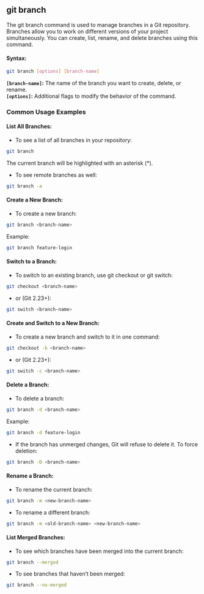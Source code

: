 ## git branch
The git branch command is used to manage branches in a Git repository. Branches allow you to work on different versions of your project simultaneously. You can create, list, rename, and delete branches using this command.
#### Syntax:
```bash
git branch [options] [branch-name]
```
**`[branch-name]`:** The name of the branch you want to create, delete, or rename.  
**`[options]`:** Additional flags to modify the behavior of the command.
### Common Usage Examples
#### List All Branches:
- To see a list of all branches in your repository:
```bash
git branch
```
The current branch will be highlighted with an asterisk (*).
- To see remote branches as well:
```bash
git branch -a
```
#### Create a New Branch:
- To create a new branch:
```bash
git branch <branch-name>
```
Example:
```bash
git branch feature-login
```
#### Switch to a Branch:
- To switch to an existing branch, use git checkout or git switch:
``` bash
git checkout <branch-name>
```
- or (Git 2.23+):
```bash
git switch <branch-name>
```
#### Create and Switch to a New Branch:
- To create a new branch and switch to it in one command:
```bash
git checkout -b <branch-name>
```
- or (Git 2.23+):
```bash
git switch -c <branch-name>
```
#### Delete a Branch:
- To delete a branch:
```bash
git branch -d <branch-name>
```
Example:
```bash
git branch -d feature-login
```
- If the branch has unmerged changes, Git will refuse to delete it. To force deletion:
```bash
git branch -D <branch-name>
```
#### Rename a Branch:
- To rename the current branch:
```bash
git branch -m <new-branch-name>
```
- To rename a different branch:
```bash
git branch -m <old-branch-name> <new-branch-name>
```
#### List Merged Branches:
- To see which branches have been merged into the current branch:
```bash
git branch --merged
```
- To see branches that haven’t been merged:
```bash
git branch --no-merged
```
